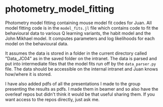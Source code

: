 # photometry_model_fitting
Photometry model fitting containing mouse model fit codes for Juan. All model fitting code is in the `model_fits.jl` file which contains code to fit the behavioural data to various Q learning variants, the habit model and the John Mikhael model. It computes parameters and log likelihoods for each model on the behavioural data.

It assumes the data is stored in a folder in the current directory called "Data_JC04" as in the saved folder on the intranet. The data is parsed and put into intermediate files that the model fits run off by the `data_parser.py` file. The data should be accessible on the internal intranet and Juan knows how/where it is stored.

I have also added pdfs of all the presentations I made to the group presenting the results as pdfs. I made them in beamer and so also have the overleaf repos but didn't think it would be that useful sharing them. If you want access to the repos directly, just ask me.
